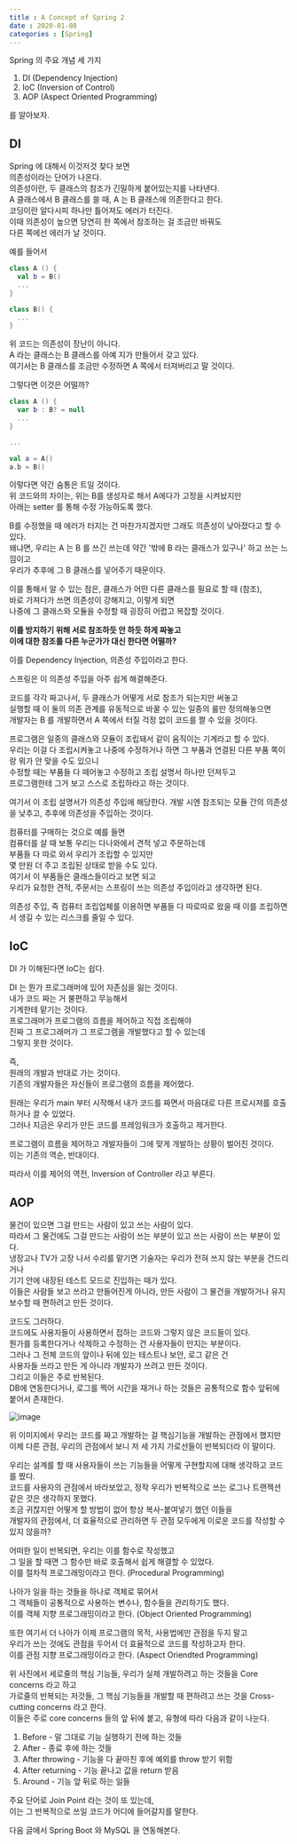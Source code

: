 ```yaml
---
title : A Concept of Spring 2
date : 2020-01-08
categories : [Spring]
---
```


Spring 의 주요 개념 세 가지 

1. DI (Dependency Injection)
2. IoC (Inversion of Control)
3. AOP (Aspect Oriented Programming)

를 알아보자.  




## DI

Spring 에 대해서 이것저것 찾다 보면  
의존성이라는 단어가 나온다.  
의존성이란, 두 클래스의 참조가 긴밀하게 붙어있는지를 나타낸다.  
A 클래스에서 B 클래스를 쓸 때, A 는 B 클래스에 의존한다고 한다.  
코딩이란 알다시피 하나만 틀어져도 에러가 터진다.  
이때 의존성이 높으면 당연히 한 쪽에서 참조하는 걸 조금만 바꿔도  
다른 쪽에선 에러가 날 것이다.  

예를 들어서  

```kotlin
class A () {
  val b = B()
  ...
}

class B() {
  ...
}
```

위 코드는 의존성이 장난이 아니다.  
A 라는 클래스는 B 클래스를 아예 지가 만들어서 갖고 있다.  
여기서는 B 클래스를 조금만 수정하면 A 쪽에서 터져버리고 말 것이다.  

그렇다면 이것은 어떨까?  

```kotlin
class A () {
  var b : B? = null
  ...
}

...

val a = A()
a.b = B()
```

이렇다면 약간 숨통은 트일 것이다.  
위 코드와의 차이는, 위는 B를 생성자로 해서 A에다가 고정을 시켜놨지만  
아래는 setter 를 통해 수정 가능하도록 했다.  

B를 수정했을 때 에러가 터지는 건 마찬가지겠지만 그래도 의존성이 낮아졌다고 할 수 있다.  
왜냐면, 우리는 A 는 B 를 쓰긴 쓰는데 약간 '밖에 B 라는 클래스가 있구나' 하고 쓰는 느낌이고  
우리가 추후에 그 B 클래스를 넣어주기 때문이다.  

이를 통해서 알 수 있는 점은, 클래스가 어떤 다른 클래스를 필요로 할 때 (참조),  
바로 가져다가 쓰면 의존성이 강해지고, 이렇게 되면   
나중에 그 클래스와 모듈을 수정할 때 굉장히 어렵고 복잡할 것이다.  

**이를 방지하기 위해 서로 참조하듯 안 하듯 하게 짜놓고  
이에 대한 참조를 다른 누군가가 대신 한다면 어떨까?**  

이를 Dependency Injection, 의존성 주입이라고 한다.  

스프링은 이 의존성 주입을 아주 쉽게 해결해준다.  

코드를 각각 짜고나서, 두 클래스가 어떻게 서로 참조가 되는지만 써놓고  
실행할 때 이 둘의 의존 관계를 유동적으로 바꿀 수 있는 일종의 룰만 정의해놓으면  
개발자는 B 를 개발하면서 A 쪽에서 터질 걱정 없이 코드를 짤 수 있을 것이다.  

프로그램은 일종의 클래스와 모듈이 조립돼서 같이 움직이는 기계라고 할 수 있다.  
우리는 이걸 다 조립시켜놓고 나중에 수정하거나 하면 그 부품과 연결된 다른 부품 쪽이랑 뭐가 안 맞을 수도 있으니  
수정할 때는 부품들 다 떼어놓고 수정하고 조립 설명서 하나만 던져두고  
프로그램한테 그거 보고 스스로 조립하라고 하는 것이다.  

여기서 이 조립 설명서가 의존성 주입에 해당한다.
개발 시엔 참조되는 모듈 간의 의존성을 낮추고, 추후에 의존성을 주입하는 것이다.  

컴퓨터를 구매하는 것으로 예를 들면  
컴퓨터를 살 때 보통 우리는 다나와에서 견적 넣고 주문하는데  
부품들 다 따로 와서 우리가 조립할 수 있지만  
몇 만원 더 주고 조립된 상태로 받을 수도 있다.  
여기서 이 부품들은 클래스들이라고 보면 되고  
우리가 요청한 견적, 주문서는 스프링이 쓰는 의존성 주입이라고 생각하면 된다.  

의존성 주입, 즉 컴퓨터 조립업체를 이용하면 부품들 다 따로따로 왔을 때 이를 조립하면서 생길 수 있는 리스크를 줄일 수 있다.  

## IoC

DI 가 이해된다면 IoC는 쉽다.  

DI 는 뭔가 프로그래머에 있어 자존심을 잃는 것이다.  
내가 코드 짜는 거 불편하고 무능해서  
기계한테 맡기는 것이다.  
프로그래머가 프로그램의 흐름을 제어하고 직접 조립해야  
진짜 그 프로그래머가 그 프로그램을 개발했다고 할 수 있는데  
그렇지 못한 것이다.  

즉,  
원래의 개발과 반대로 가는 것이다.  
기존의 개발자들은 자신들이 프로그램의 흐름을 제어했다.  

원래는 우리가 main 부터 시작해서 내가 코드를 짜면서 마음대로 다른 프로시져를 호출하거나 끌 수 있었다.  
그러나 지금은 우리가 만든 코드를 프레임워크가 호출하고 제거한다.  

프로그램이 흐름을 제어하고 개발자들이 그에 맞게 개발하는 상황이 벌어진 것이다.  
이는 기존의 역순, 반대이다.  

따라서 이를 제어의 역전, Inversion of Controller 라고 부른다.  



## AOP

물건이 있으면 그걸 만드는 사람이 있고 쓰는 사람이 있다.  
따라서 그 물건에도 그걸 만드는 사람이 쓰는 부분이 있고 쓰는 사람이 쓰는 부분이 있다.  
냉장고나 TV가 고장 나서 수리를 맡기면 기술자는 우리가 전혀 쓰지 않는 부분을 건드리거나  
기기 안에 내장된 테스트 모드로 진입하는 때가 있다.  
이들은 사람들 보고 쓰라고 만들어진게 아니라, 만든 사람이 그 물건을 개발하거나 유지보수할 때 편하려고 만든 것이다.  

코드도 그러하다.  
코드에도 사용자들이 사용하면서 접하는 코드와 그렇지 않은 코드들이 있다.  
뭔가를 등록한다거나 삭제하고 수정하는 건 사용자들이 만지는 부분이다.  
그러나 그 전체 코드의 앞이나 뒤에 있는 테스트나 보안, 로그 같은 건  
사용자들 쓰라고 만든 게 아니라 개발자가 쓰려고 만든 것이다.  
그리고 이들은 주로 반복된다.  
DB에 연동한다거나, 로그를 찍어 시간을 재거나 하는 것들은 공통적으로 함수 앞뒤에 붙어서 존재한다.  

![image](https://user-images.githubusercontent.com/22045424/72030717-512fe800-32cd-11ea-9649-75665afe4e76.png)

위 이미지에서 우리는 코드를 짜고 개발하는 걸 핵심기능을 개발하는 관점에서 했지만  
이제 다른 관점, 우리의 관점에서 보니 저 세 가지 가로선들이 반복되더라 이 말이다.  

우리는 설계를 할 때 사용자들이 쓰는 기능들을 어떻게 구현할지에 대해 생각하고 코드를 짰다.  
코드를 사용자의 관점에서 바라보았고, 정작 우리가 반복적으로 쓰는 로그나 트랜젝션 같은 것은 생각하지 못했다.  
조금 귀찮지만 어떻게 할 방법이 없어 항상 복사-붙여넣기 했던 이들을  
개발자의 관점에서, 더 효율적으로 관리하면 두 관점 모두에게 이로운 코드를 작성할 수 있지 않을까?  

어떠한 일이 반복되면, 우리는 이를 함수로 작성했고  
그 일을 할 때면 그 함수만 바로 호출해서 쉽게 해결할 수 있었다.  
이를 절차적 프로그래밍이라고 한다. (Procedural Programming)

나아가 일을 하는 것들을 하나로 객체로 묶어서  
그 객체들이 공통적으로 사용하는 변수나, 함수들을 관리하기도 했다.  
이를 객체 지향 프로그래밍이라고 한다. (Object Oriented Programming)  

또한 여기서 더 나아가 이제 프로그램의 목적, 사용법에만 관점을 두지 말고  
우리가 쓰는 것에도 관점을 두어서 더 효율적으로 코드를 작성하고자 한다.  
이를 관점 지향 프로그래밍이라고 한다. (Aspect Oriendted Programming)  

위 사진에서 세로줄의 핵심 기능들, 우리가 실제 개발하려고 하는 것들을 Core concerns 라고 하고  
가로줄의 반복되는 저것들, 그 핵심 기능들을 개발할 때 편하려고 쓰는 것을 Cross-cutting concerns 라고 한다.  
이들은 주로 core concerns 들의 앞 뒤에 붙고, 유형에 따라 다음과 같이 나눈다.  

1. Before - 말 그대로 기능 실행하기 전에 하는 것들
2. After - 종료 후에 하는 것들
3. After throwing - 기능을 다 끝마친 후에 예외를 throw 받기 위함
4. After returning - 기능 끝나고 값을 return 받음
5. Around - 기능 앞 뒤로 하는 일들

주요 단어로 Join Point 라는 것이 또 있는데,  
이는 그 반복적으로 쓰일 코드가 어디에 들어갈지를 말한다.  


다음 글에서 Spring Boot 와 MySQL 을 연동해본다.  

